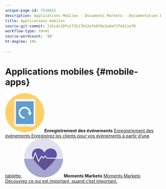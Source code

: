 ```yaml
---
unique-page-id: 7516612
description: Applications Mobiles - Documents Marketo - Documentation Du Produit
title: Applications mobiles
source-git-commit: 21bcdc10fe1f3517612efe0f8e2adaf2f4411a70
workflow-type: tm+mt
source-wordcount: '38'
ht-degree: 10%

---
```



# Applications mobiles {#mobile-apps}

**![Enregistrement des événements](assets/mobile-checkin-icon.png)Enregistrement des événements** [Enregistrement des événements Enregistrez les clients pour vos événements à partir d’une tablette.](https://docs.marketo.com/display/DOCS/Event+Check-in)     **![Moments Marketo](assets/moments-icon.png)Moments Marketo** [Moments Marketo Découvrez ce qui est important, quand c’est important.](https://docs.marketo.com/display/DOCS/Marketo+Moments)
